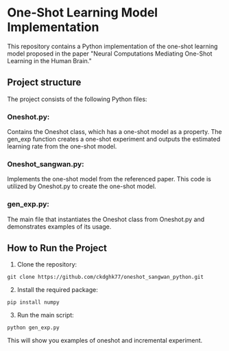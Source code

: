 # One-Shot Learning Model Implementation

This repository contains a Python implementation of the one-shot learning model proposed in the paper "Neural Computations Mediating One-Shot Learning in the Human Brain."

## Project structure
The project consists of the following Python files:

### Oneshot.py:

Contains the Oneshot class, which has a one-shot model as a property.
The gen_exp function creates a one-shot experiment and outputs the estimated learning rate from the one-shot model.

### Oneshot_sangwan.py:

Implements the one-shot model from the referenced paper.
This code is utilized by Oneshot.py to create the one-shot model.

### gen_exp.py:

The main file that instantiates the Oneshot class from Oneshot.py and demonstrates examples of its usage.


## How to Run the Project
1. Clone the repository:
```
git clone https://github.com/ckdghk77/oneshot_sangwan_python.git
```

2. Install the required package:
```
pip install numpy
```

3. Run the main script:
```
python gen_exp.py
```

This will show you examples of oneshot and incremental experiment.
